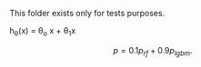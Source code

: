 This folder exists only for tests purposes.

h<sub>&theta;</sub>(x) = &theta;<sub>o</sub> x + &theta;<sub>1</sub>x

$$
p = 0.1p_{rf} + 0.9p_{lgbm}.
$$
